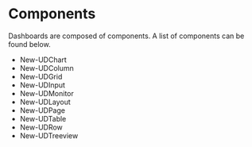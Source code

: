 # Components

Dashboards are composed of components. A list of components can be found below.

* New-UDChart
* New-UDColumn
* New-UDGrid
* New-UDInput
* New-UDMonitor
* New-UDLayout
* New-UDPage
* New-UDTable 
* New-UDRow
* New-UDTreeview


